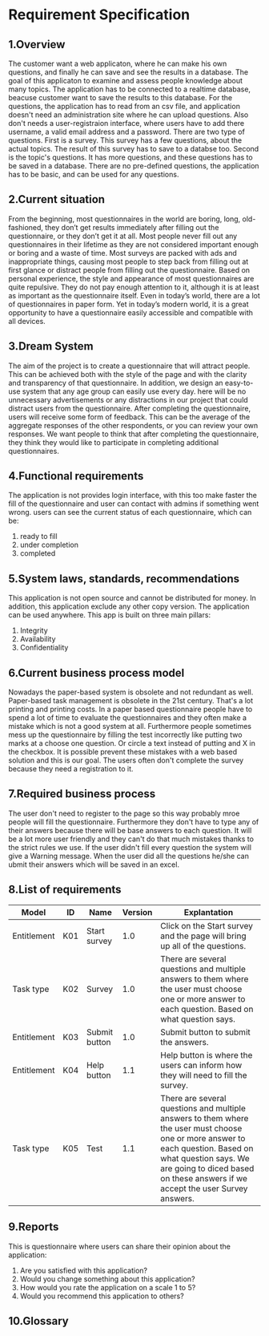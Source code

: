 # Requirement Specification

## 1.Overview
The customer want a web applicaton, where he can make his own questions, and finally he can save and see the results in a database.
The goal of this applicaton to examine and assess people knowledge about many topics.
The application has to be connected to a realtime database, beacuse customer want to save the results to this database.
For the questions, the application has to read from an csv file, and application doesn't need an administration site where he can upload questions.
Also don't needs a user-registraion interface, where users have to add there username, a valid email address and a password.
There are two type of questions.
First is a survey. This survey has a few questions, about the actual topics. The result of this survey has to save to a databse too.
Second is the topic's questions. It has more questions, and these questions has to be saved in a database.
There are no pre-defined questions, the application has to be basic, and can be used for any questions.


## 2.Current situation
From the beginning, most questionnaires in the world are boring, long, old-fashioned, they don’t get results immediately after 
filling out the questionnaire, or they don’t get it at all. Most people never fill out any questionnaires in their lifetime 
as they are not considered important enough or boring and a waste of time. Most surveys are packed with ads and inappropriate things, 
causing most people to step back from filling out at first glance or distract people from filling out the questionnaire. 
Based on personal experience, the style and appearance of most questionnaires are quite repulsive. 
They do not pay enough attention to it, although it is at least as important as the questionnaire itself.
Even in today’s world, there are a lot of questionnaires in paper form. 
Yet in today’s modern world, it is a great opportunity to have a questionnaire easily accessible and compatible with all devices.

## 3.Dream System
The aim of the project is to create a questionnaire that will attract people. 
This can be achieved both with the style of the page and with the clarity and transparency of that questionnaire. 
In addition, we design an easy-to-use system that any age group can easily use every day. 
here will be no unnecessary advertisements or any distractions in our project that could distract users from the questionnaire. 
After completing the questionnaire, users will receive some form of feedback. 
This can be the average of the aggregate responses of the other respondents, or you can review your own responses.
We want people to think that after completing the questionnaire, they think they would like to participate in completing additional questionnaires.

## 4.Functional requirements
The application is not provides login interface, with this too make faster the fill of the questionnaire and user can contact with admins if something went wrong.
users can see the current status of each questionnaire, which can be:

1. ready to fill
2. under completion
3. completed

## 5.System laws, standards, recommendations
This application is not open source and cannot be distributed for money. 
In addition, this application exclude any other copy version. The application can be used anywhere. 
This app is built on three main pillars:

1. Integrity
2. Availability
3. Confidentiality

## 6.Current business process model
Nowadays the paper-based system is obsolete and not redundant as well. Paper-based task management is obsolete in the 21st century. That's a lot printing and printing costs. In a paper based questionnaire people have to spend a lot of time to evaluate the questionnaires
and they often make a mistake which is not a good system at all. Furthermore people sometimes mess up the questionnaire by filling the test incorrectly like putting two marks at a choose one question. Or circle a text instead of putting and X in the checkbox. It is possible
prevent these mistakes with a web based solution and this is our goal. The users often don't complete the survey because they need a registration to it.

## 7.Required business process
The user don't need to register to the page so this way probably mroe people will fill the questionnaire. Furthermore they don't have to type any of their answers because there will be base answers to each question. It will be a
lot more user friendly and they can't do that much mistakes thanks to the strict rules we use. If the user didn't fill every question the system will give a Warning message. When the user did all the questions he/she can ubmit their answers which will be saved in an excel.


## 8.List of requirements
| Model  | ID | Name | Version | Explantation |
| ------------- | ------------- | ------------- | ------------- | ------------- |
| Entitlement | K01 | Start survey | 1.0 | Click on the Start survey and the page will bring up all of the questions.
| Task type | K02 | Survey | 1.0 | There are several questions and multiple answers to them where the user must choose one or more answer to each question. Based on what question says. 
| Entitlement | K03 | Submit button | 1.0 | Submit button to submit the answers. 
| Entitlement | K04 | Help button | 1.1 | Help button is where the users can inform how they will need to fill the survey.
| Task type | K05 | Test | 1.1 | There are several questions and multiple answers to them where the user must choose one or more answer to each question. Based on what question says. We are going to diced based on these answers if we accept the user Survey answers. |



## 9.Reports
This is questionnaire where users can share their opinion about the application:

1. Are you satisfied with this application?
2. Would you change something about this application?
3. How would you rate the application on a scale 1 to 5?
4. Would you recommend this application to others?

## 10.Glossary
